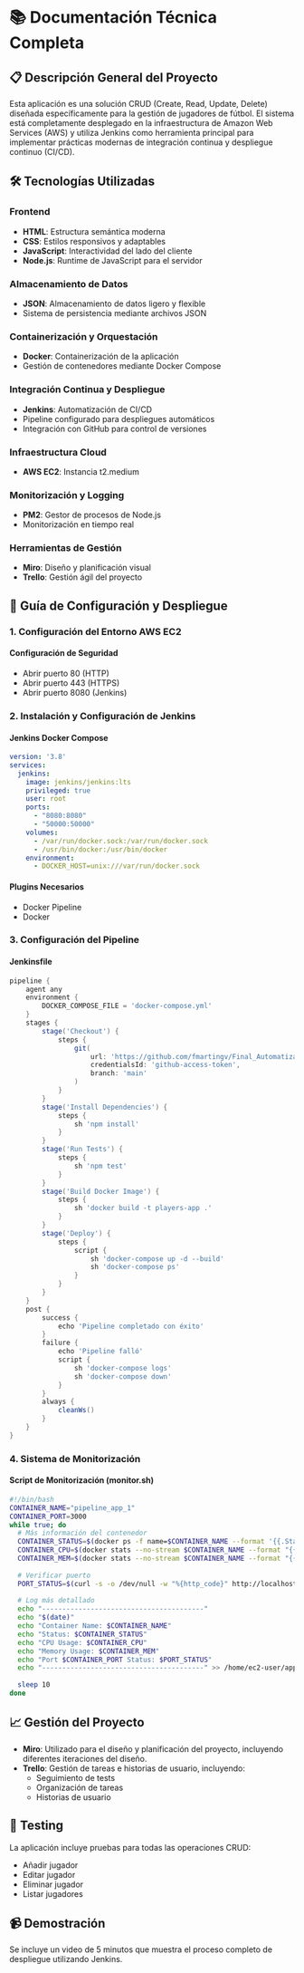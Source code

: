 # 📚 Documentación Técnica Completa

## 📋 Descripción General del Proyecto
Esta aplicación es una solución CRUD (Create, Read, Update, Delete) diseñada específicamente para la gestión de jugadores de fútbol. El sistema está completamente desplegado en la infraestructura de Amazon Web Services (AWS) y utiliza Jenkins como herramienta principal para implementar prácticas modernas de integración continua y despliegue continuo (CI/CD).

## 🛠️ Tecnologías Utilizadas

### Frontend
- **HTML**: Estructura semántica moderna
- **CSS**: Estilos responsivos y adaptables
- **JavaScript**: Interactividad del lado del cliente
- **Node.js**: Runtime de JavaScript para el servidor

### Almacenamiento de Datos
- **JSON**: Almacenamiento de datos ligero y flexible
- Sistema de persistencia mediante archivos JSON

### Containerización y Orquestación
- **Docker**: Containerización de la aplicación
- Gestión de contenedores mediante Docker Compose

### Integración Continua y Despliegue
- **Jenkins**: Automatización de CI/CD
- Pipeline configurado para despliegues automáticos
- Integración con GitHub para control de versiones

### Infraestructura Cloud
- **AWS EC2**: Instancia t2.medium

### Monitorización y Logging
- **PM2**: Gestor de procesos de Node.js
- Monitorización en tiempo real

### Herramientas de Gestión
- **Miro**: Diseño y planificación visual
- **Trello**: Gestión ágil del proyecto

## 🚀 Guía de Configuración y Despliegue

### 1. Configuración del Entorno AWS EC2

#### Configuración de Seguridad
- Abrir puerto 80 (HTTP)
- Abrir puerto 443 (HTTPS)
- Abrir puerto 8080 (Jenkins)

### 2. Instalación y Configuración de Jenkins


#### Jenkins Docker Compose
```yaml
version: '3.8'
services:
  jenkins:
    image: jenkins/jenkins:lts
    privileged: true
    user: root
    ports:
      - "8080:8080"
      - "50000:50000"
    volumes:
      - /var/run/docker.sock:/var/run/docker.sock
      - /usr/bin/docker:/usr/bin/docker
    environment:
      - DOCKER_HOST=unix:///var/run/docker.sock
```

#### Plugins Necesarios
- Docker Pipeline
- Docker

### 3. Configuración del Pipeline

#### Jenkinsfile
```groovy
pipeline {
    agent any
    environment {
        DOCKER_COMPOSE_FILE = 'docker-compose.yml'  
    }
    stages {
        stage('Checkout') {
            steps {
                git(
                    url: 'https://github.com/fmartingv/Final_Automatizaci-n',
                    credentialsId: 'github-access-token',
                    branch: 'main'
                )
            }
        }
        stage('Install Dependencies') {
            steps {
                sh 'npm install'
            }
        }
        stage('Run Tests') {
            steps {
                sh 'npm test'
            }
        }
        stage('Build Docker Image') {
            steps {
                sh 'docker build -t players-app .'
            }
        }
        stage('Deploy') {
            steps {
                script {
                    sh 'docker-compose up -d --build'
                    sh 'docker-compose ps'
                }
            }
        }
    }
    post {
        success {
            echo 'Pipeline completado con éxito'
        }
        failure {
            echo 'Pipeline falló'
            script {
                sh 'docker-compose logs'
                sh 'docker-compose down'
            }
        }
        always {
            cleanWs()
        }
    }
}
```

### 4. Sistema de Monitorización

#### Script de Monitorización (monitor.sh)
```bash
#!/bin/bash
CONTAINER_NAME="pipeline_app_1"
CONTAINER_PORT=3000
while true; do
  # Más información del contenedor
  CONTAINER_STATUS=$(docker ps -f name=$CONTAINER_NAME --format '{{.Status}}')
  CONTAINER_CPU=$(docker stats --no-stream $CONTAINER_NAME --format "{{.CPUPerc}}")
  CONTAINER_MEM=$(docker stats --no-stream $CONTAINER_NAME --format "{{.MemUsage}}")
  
  # Verificar puerto
  PORT_STATUS=$(curl -s -o /dev/null -w "%{http_code}" http://localhost:$CONTAINER_PORT || echo "failed")
  
  # Log más detallado
  echo "----------------------------------------"
  echo "$(date)"
  echo "Container Name: $CONTAINER_NAME"
  echo "Status: $CONTAINER_STATUS"
  echo "CPU Usage: $CONTAINER_CPU"
  echo "Memory Usage: $CONTAINER_MEM"
  echo "Port $CONTAINER_PORT Status: $PORT_STATUS"
  echo "----------------------------------------" >> /home/ec2-user/app_metrics.log
  
  sleep 10
done
```

## 📈 Gestión del Proyecto
- **Miro**: Utilizado para el diseño y planificación del proyecto, incluyendo diferentes iteraciones del diseño.
- **Trello**: Gestión de tareas e historias de usuario, incluyendo:
  - Seguimiento de tests
  - Organización de tareas
  - Historias de usuario

## 🧪 Testing
La aplicación incluye pruebas para todas las operaciones CRUD:
- Añadir jugador
- Editar jugador
- Eliminar jugador
- Listar jugadores

## 📹 Demostración
Se incluye un video de 5 minutos que muestra el proceso completo de despliegue utilizando Jenkins.
